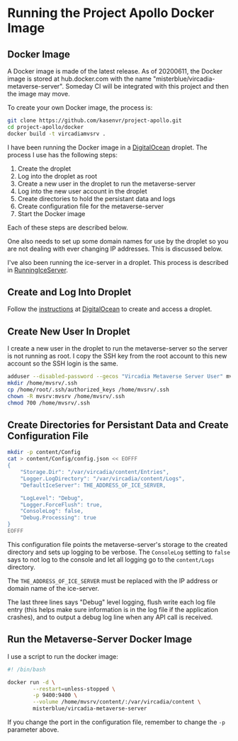 # Running the Project Apollo Docker Image

## Docker Image

A Docker image is made of the latest release.
As of 20200611, the Docker image is stored at
hub.docker.com with the name "misterblue/vircadia-metaverse-server".
Someday CI will be integrated with this project and then the image may move.

To create your own Docker image, the process is:

```sh
git clone https://github.com/kasenvr/project-apollo.git
cd project-apollo/docker
docker build -t vircadiamvsrv .
```

I have been running the Docker image in a [DigitalOcean] droplet.
The process I use has the following steps:

1. Create the droplet
1. Log into the droplet as root
1. Create a new user in the droplet to run the metaverse-server
1. Log into the new user account in the droplet
1. Create directories to hold the persistant data and logs
1. Create configuration file for the metaverse-server
1. Start the Docker image

Each of these steps are described below.

One also needs to set up some domain names for use by the droplet so
you are not dealing with ever changing IP addresses.
This is discussed below.

I've also been running the ice-server in a droplet.
This process is described in [RunningIceServer].

## Create and Log Into Droplet

Follow the [instructions] at [DigitalOcean] to create and access a droplet.

## Create New User In Droplet

I create a new user in the droplet to run the metaverse-server so
the server is not running as root.
I copy the SSH key from the root
account to this new account so the SSH login is the same.

```sh
adduser --disabled-password --gecos "Vircadia Metaverse Server User" mvsrv
mkdir /home/mvsrv/.ssh
cp /home/root/.ssh/authorized_keys /home/mvsrv/.ssh
chown -R mvsrv:mvsrv /home/mvsrv/.ssh
chmod 700 /home/mvsrv/.ssh
```

## Create Directories for Persistant Data and Create Configuration File

```sh
mkdir -p content/Config
cat > content/Config/config.json << EOFFF
{
    "Storage.Dir": "/var/vircadia/content/Entries",
    "Logger.LogDirectory": "/var/vircadia/content/Logs",
    "DefaultIceServer": THE_ADDRESS_OF_ICE_SERVER,

    "LogLevel": "Debug",
    "Logger.ForceFlush": true,
    "ConsoleLog": false,
    "Debug.Processing": true
}
EOFFF
```

This configuration file points the metaverse-server's storage to
the created directory and sets up logging to be verbose.
The `ConsoleLog` setting to `false` says to not log to the console
and let all logging go to the `content/Logs` directory.

The `THE_ADDRESS_OF_ICE_SERVER` must be replaced with the IP address
or domain name of the ice-server.

The last three lines says "Debug" level logging, flush write each
log file entry (this helps make sure information is in the log file
if the application crashes), and to output a debug log line when
any API call is received.

## Run the Metaverse-Server Docker Image

I use a script to run the docker image:

```sh
#! /bin/bash

docker run -d \
        --restart=unless-stopped \
        -p 9400:9400 \
        --volume /home/mvsrv/content/:/var/vircadia/content \
        misterblue/vircadia-metaverse-server
```

If you change the port in the configuration file, remember to change the `-p`
parameter above.


[DigitalOcean]: https://DigitalOcean.com/
[instructions]: https://www.digitalocean.com/docs/droplets/how-to/create/
[RunningIceServer]: ./RunningIceServer.md

